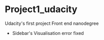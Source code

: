 # Project1_udacity
Udacity's first project Front end nanodegree

- Sidebar's Visualisation error fixed



